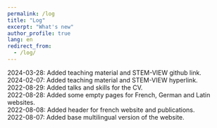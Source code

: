 ```yaml
---
permalink: /log
title: "Log"
excerpt: "What's new"
author_profile: true
lang: en
redirect_from: 
  - /log/
---
```

2024-03-28: Added teaching material and STEM-VIEW github link.<br>
2024-02-07: Added teaching material and STEM-VIEW hyperlink.<br>
2022-08-29: Added talks and skills for the CV.<br>
2022-08-28: Added some empty pages for French, German and Latin websites.<br>
2022-08-08: Added header for french website and publications.<br>
2022-08-07: Added base multilingual version of the website.<br>
